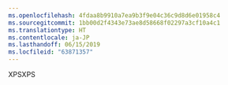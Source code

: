 ```yaml
---
ms.openlocfilehash: 4fdaa8b9910a7ea9b3f9e04c36c9d8d6e01958c4
ms.sourcegitcommit: 1bb00d2f4343e73ae8d58668f02297a3cf10a4c1
ms.translationtype: HT
ms.contentlocale: ja-JP
ms.lasthandoff: 06/15/2019
ms.locfileid: "63871357"
---
```

<span data-ttu-id="b383e-101">XPS</span><span class="sxs-lookup"><span data-stu-id="b383e-101">XPS</span></span>